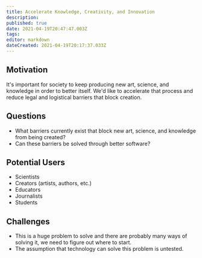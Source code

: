 ```yaml
---
title: Accelerate Knowledge, Creativity, and Innovation
description: 
published: true
date: 2021-04-19T20:47:47.003Z
tags: 
editor: markdown
dateCreated: 2021-04-19T20:17:37.033Z
---
```


## Motivation
It's important for society to keep producing new art, science, and knowledge in order to better itself. We'd like to accelerate that process and reduce legal and logistical barriers that block creation.

## Questions
- What barriers currently exist that block new art, science, and knowledge from being created?
- Can these barriers be solved through better software?

## Potential Users
- Scientists
- Creators (artists, authors, etc.)
- Educators
- Journalists
- Students

## Challenges
- This is a huge problem to solve and there are probably many ways of solving it, we need to figure out where to start.
- The assumption that technology can solve this problem is untested.
